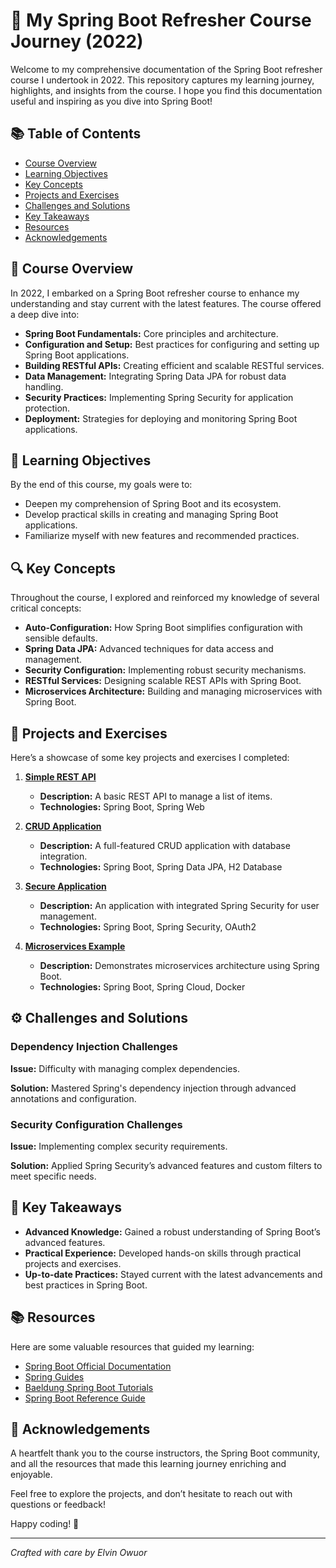 # 🚀 My Spring Boot Refresher Course Journey (2022)

Welcome to my comprehensive documentation of the Spring Boot refresher course I undertook in 2022. This repository captures my learning journey, highlights, and insights from the course. I hope you find this documentation useful and inspiring as you dive into Spring Boot!

## 📚 Table of Contents

- [Course Overview](#course-overview)
- [Learning Objectives](#learning-objectives)
- [Key Concepts](#key-concepts)
- [Projects and Exercises](#projects-and-exercises)
- [Challenges and Solutions](#challenges-and-solutions)
- [Key Takeaways](#key-takeaways)
- [Resources](#resources)
- [Acknowledgements](#acknowledgements)

## 📖 Course Overview

In 2022, I embarked on a Spring Boot refresher course to enhance my understanding and stay current with the latest features. The course offered a deep dive into:

- **Spring Boot Fundamentals:** Core principles and architecture.
- **Configuration and Setup:** Best practices for configuring and setting up Spring Boot applications.
- **Building RESTful APIs:** Creating efficient and scalable RESTful services.
- **Data Management:** Integrating Spring Data JPA for robust data handling.
- **Security Practices:** Implementing Spring Security for application protection.
- **Deployment:** Strategies for deploying and monitoring Spring Boot applications.

## 🎯 Learning Objectives

By the end of this course, my goals were to:

- Deepen my comprehension of Spring Boot and its ecosystem.
- Develop practical skills in creating and managing Spring Boot applications.
- Familiarize myself with new features and recommended practices.

## 🔍 Key Concepts

Throughout the course, I explored and reinforced my knowledge of several critical concepts:

- **Auto-Configuration:** How Spring Boot simplifies configuration with sensible defaults.
- **Spring Data JPA:** Advanced techniques for data access and management.
- **Security Configuration:** Implementing robust security mechanisms.
- **RESTful Services:** Designing scalable REST APIs with Spring Boot.
- **Microservices Architecture:** Building and managing microservices with Spring Boot.

## 💼 Projects and Exercises

Here’s a showcase of some key projects and exercises I completed:

1. **[Simple REST API](projects/simple-rest-api)**
   - **Description:** A basic REST API to manage a list of items.
   - **Technologies:** Spring Boot, Spring Web

2. **[CRUD Application](projects/crud-application)**
   - **Description:** A full-featured CRUD application with database integration.
   - **Technologies:** Spring Boot, Spring Data JPA, H2 Database

3. **[Secure Application](projects/secure-application)**
   - **Description:** An application with integrated Spring Security for user management.
   - **Technologies:** Spring Boot, Spring Security, OAuth2

4. **[Microservices Example](projects/microservices-example)**
   - **Description:** Demonstrates microservices architecture using Spring Boot.
   - **Technologies:** Spring Boot, Spring Cloud, Docker

## ⚙️ Challenges and Solutions

### Dependency Injection Challenges

**Issue:** Difficulty with managing complex dependencies.

**Solution:** Mastered Spring's dependency injection through advanced annotations and configuration.

### Security Configuration Challenges

**Issue:** Implementing complex security requirements.

**Solution:** Applied Spring Security’s advanced features and custom filters to meet specific needs.

## 🌟 Key Takeaways

- **Advanced Knowledge:** Gained a robust understanding of Spring Boot’s advanced features.
- **Practical Experience:** Developed hands-on skills through practical projects and exercises.
- **Up-to-date Practices:** Stayed current with the latest advancements and best practices in Spring Boot.

## 📚 Resources

Here are some valuable resources that guided my learning:

- [Spring Boot Official Documentation](https://spring.io/projects/spring-boot)
- [Spring Guides](https://spring.io/guides)
- [Baeldung Spring Boot Tutorials](https://www.baeldung.com/spring-boot)
- [Spring Boot Reference Guide](https://docs.spring.io/spring-boot/docs/current/reference/htmlsingle/)

## 🙏 Acknowledgements

A heartfelt thank you to the course instructors, the Spring Boot community, and all the resources that made this learning journey enriching and enjoyable.

Feel free to explore the projects, and don’t hesitate to reach out with questions or feedback!

Happy coding! 🚀

---

*Crafted with care by Elvin Owuor*
